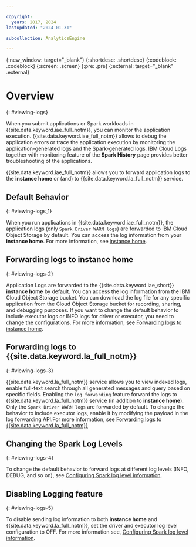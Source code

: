 ```yaml
---

copyright:
  years: 2017, 2024
lastupdated: "2024-01-31"

subcollection: AnalyticsEngine

---
```



{:new_window: target="_blank"}
{:shortdesc: .shortdesc}
{:codeblock: .codeblock}
{:screen: .screen}
{:pre: .pre}
{:external: target="_blank" .external}

# Overview
{: #viewing-logs}

When you submit applications or Spark workloads in {{site.data.keyword.iae_full_notm}}, you can monitor the application execution. {{site.data.keyword.iae_full_notm}} allows to debug the application errors or trace the application execution by monitoring the application-generated logs and the Spark-generated logs. IBM Cloud Logs together with monitoring feature of the **Spark History** page provides better troubleshooting of the applications.

{{site.data.keyword.iae_full_notm}} allows you to forward application logs to the **instance home** or (and) to {{site.data.keyword.la_full_notm}} service.

## Default Behavior
{: #viewing-logs_1}


When you run applications in {{site.data.keyword.iae_full_notm}}, the application logs (only `Spark Driver WARN logs`) are forwarded to IBM Cloud Object Storage by default. You can access the log information from your **instance home**. For more information, see [instance home](https://cloud.ibm.com/docs/AnalyticsEngine?topic=AnalyticsEngine-cos-concepts).


## Forwarding logs to instance home
{: #viewing-logs-2}


Application Logs are forwarded to the {{site.data.keyword.iae_short}} **instance home** by default. You can access the log information from the IBM Cloud Object Storage bucket. You can download the log file for any specific application from the Cloud Object Storage bucket for recording, sharing, and debugging purposes. If you want to change the default behavior to include executor logs or INFO logs for driver or executor, you need to change the configurations. For more information, see [Forwarding logs to instance home](/docs/AnalyticsEngine?topic=AnalyticsEngine-viewing-logs_1).

## Forwarding logs to {{site.data.keyword.la_full_notm}}
{: #viewing-logs-3}


{{site.data.keyword.la_full_notm}} service allows you to view indexed logs, enable full-text search through all generated messages and query based on specific fields. Enabling the `log forwarding` feature forward the logs to {{site.data.keyword.la_full_notm}} service (in addition to **instance home**). Only the `Spark Driver WARN logs` are forwarded by default. To change the behavior to include executor logs, enable it by modifying the payload in the log forwarding API.For more information, see [Forwarding logs to {{site.data.keyword.la_full_notm}}](/docs/AnalyticsEngine?topic=AnalyticsEngine-platform-logs)

## Changing the Spark Log Levels
{: #viewing-logs-4}


To change the default behavior to forward logs at different log levels (INFO, DEBUG, and so on), see [Configuring Spark log level information](/docs/AnalyticsEngine?topic=AnalyticsEngine-config_log).


## Disabling Logging feature
{: #viewing-logs-5}


To disable sending log information to both **instance home** and {{site.data.keyword.la_full_notm}}, set the driver and executor log level configuration to OFF. For more information see, [Configuring Spark log level information](/docs/AnalyticsEngine?topic=AnalyticsEngine-config_log).
